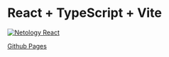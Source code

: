 # React + TypeScript + Vite

[![Netology React](https://github.com/coolpak/ra_hooks-context/actions/workflows/web.yml/badge.svg?branch=main)](https://github.com/coolpak/ra_hooks-context/actions/workflows/web.yml)


[Github Pages](https://coolpak.github.io/ra_hooks-context/)